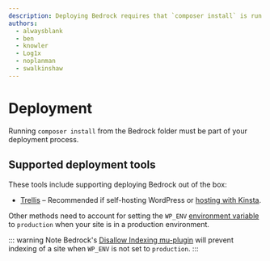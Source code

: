 ```yaml
---
description: Deploying Bedrock requires that `composer install` is run as part of the deployment process.
authors:
  - alwaysblank
  - ben
  - knowler
  - Log1x
  - noplanman
  - swalkinshaw
---
```


# Deployment

Running `composer install` from the Bedrock folder must be part of your deployment process.

## Supported deployment tools

These tools include supporting deploying Bedrock out of the box:

- [Trellis](https://roots.io/trellis/) – Recommended if self-hosting WordPress or [hosting with Kinsta](https://kinsta.com/?kaid=OFDHAJIXUDIV).

Other methods need to account for setting the `WP_ENV` [environment variable](environment-variables.md) to `production` when your site is in a production environment.

::: warning Note
Bedrock's [Disallow Indexing mu-plugin](https://github.com/roots/bedrock-disallow-indexing) will prevent indexing of a site when `WP_ENV` is not set to `production`.
:::
